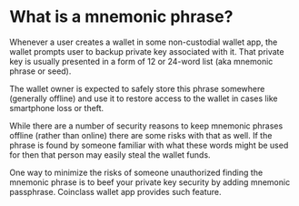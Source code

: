 # What is a mnemonic phrase?

Whenever a user creates a wallet in some non-custodial wallet app, the wallet prompts user to backup private key associated with it. That private key is usually presented in a form of 12 or 24-word list (aka mnemonic phrase or seed).

The wallet owner is expected to safely store this phrase somewhere (generally offline) and use it to restore access to the wallet in cases like smartphone loss or theft.

While there are a number of security reasons to keep mnemonic phrases offline (rather than online) there are some risks with that as well. If the phrase is found by someone familiar with what these words might be used for then that person may easily steal the wallet funds.

One way to minimize the risks of someone unauthorized finding the mnemonic phrase is to beef your private key security by adding mnemonic passphrase. Coinclass wallet app provides such feature.
